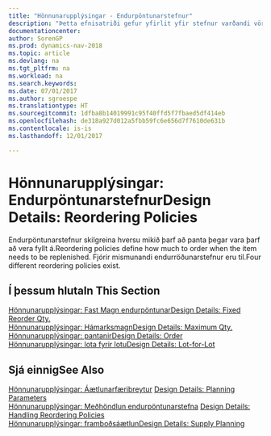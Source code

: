```yaml
---
title: "Hönnunarupplýsingar - Endurpöntunarstefnur"
description: "Þetta efnisatriði gefur yfirlit yfir stefnur varðandi vöruáfyllingar."
documentationcenter: 
author: SorenGP
ms.prod: dynamics-nav-2018
ms.topic: article
ms.devlang: na
ms.tgt_pltfrm: na
ms.workload: na
ms.search.keywords: 
ms.date: 07/01/2017
ms.author: sgroespe
ms.translationtype: HT
ms.sourcegitcommit: 1dfba8b14019991c95f40ffd5f7fbaed5df414eb
ms.openlocfilehash: de318a927d012a5fbb59fc6e656d7f7610de631b
ms.contentlocale: is-is
ms.lasthandoff: 12/01/2017

---
```

# <a name="design-details-reordering-policies"></a><span data-ttu-id="b690e-103">Hönnunarupplýsingar: Endurpöntunarstefnur</span><span class="sxs-lookup"><span data-stu-id="b690e-103">Design Details: Reordering Policies</span></span>
<span data-ttu-id="b690e-104">Endurpöntunarstefnur skilgreina hversu mikið þarf að panta þegar vara þarf að vera fyllt á.</span><span class="sxs-lookup"><span data-stu-id="b690e-104">Reordering policies define how much to order when the item needs to be replenished.</span></span> <span data-ttu-id="b690e-105">Fjórir mismunandi endurröðunarstefnur eru til.</span><span class="sxs-lookup"><span data-stu-id="b690e-105">Four different reordering policies exist.</span></span>  

## <a name="in-this-section"></a><span data-ttu-id="b690e-106">Í þessum hluta</span><span class="sxs-lookup"><span data-stu-id="b690e-106">In This Section</span></span>  
[<span data-ttu-id="b690e-107">Hönnunarupplýsingar: Fast Magn endurpöntunar</span><span class="sxs-lookup"><span data-stu-id="b690e-107">Design Details: Fixed Reorder Qty.</span></span>](design-details-fixed-reorder-qty.md)  
[<span data-ttu-id="b690e-108">Hönnunarupplýsingar: Hámarksmagn</span><span class="sxs-lookup"><span data-stu-id="b690e-108">Design Details: Maximum Qty.</span></span>](design-details-maximum-qty.md)  
[<span data-ttu-id="b690e-109">Hönnunarupplýsingar: pantanir</span><span class="sxs-lookup"><span data-stu-id="b690e-109">Design Details: Order</span></span>](design-details-order.md)  
[<span data-ttu-id="b690e-110">Hönnunarupplýsingar: lota fyrir lotu</span><span class="sxs-lookup"><span data-stu-id="b690e-110">Design Details: Lot-for-Lot</span></span>](design-details-lot-for-lot.md)  

## <a name="see-also"></a><span data-ttu-id="b690e-111">Sjá einnig</span><span class="sxs-lookup"><span data-stu-id="b690e-111">See Also</span></span>  
<span data-ttu-id="b690e-112">[Hönnunarupplýsingar: Áætlunarfæribreytur](design-details-planning-parameters.md) </span><span class="sxs-lookup"><span data-stu-id="b690e-112">[Design Details: Planning Parameters](design-details-planning-parameters.md) </span></span>  
<span data-ttu-id="b690e-113">[Hönnunarupplýsingar: Meðhöndlun endurpöntunarstefna](design-details-handling-reordering-policies.md) </span><span class="sxs-lookup"><span data-stu-id="b690e-113">[Design Details: Handling Reordering Policies](design-details-handling-reordering-policies.md) </span></span>  
[<span data-ttu-id="b690e-114">Hönnunarupplýsingar: framboðsáætlun</span><span class="sxs-lookup"><span data-stu-id="b690e-114">Design Details: Supply Planning</span></span>](design-details-supply-planning.md)

